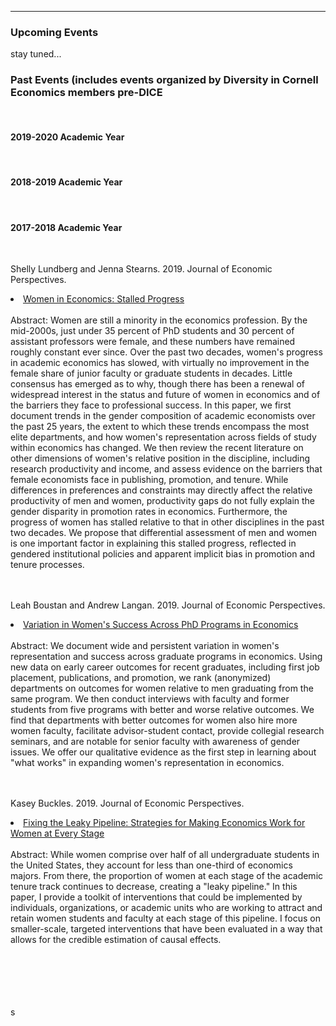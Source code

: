 
---

<!--
layout: page
title: Events
description: Upcoming and past events organized by Diversity in Cornell Economics members
---
-->

<!--[click here for the most recent version of the paper]({{ BASE_PATH}}/pages/working_papers/sample-working-paper.pdf)-->


<!-- Note: this is how to write a comment in HTML. Everything in here won't show up on your webpage.-->

<!--
To increase the size of the title, use fewer # in front of the paper title.
To decrease the size of the title, use more #. 
To remove the italics, remove the * before and after the description
To remove the underline from the title, remove the <u> tags (<u> and </u>)
-->



<html lang="en">
  <head>
    <meta charset="utf-8">
    <meta name="description" content="Events">
  
  </head>

        

<div class="page-header">
  <h3>Upcoming Events </h3>
</div>

<div class="row-fluid">
  <div class="span12">
    stay tuned...
   
   <br/>

<div class="page-header">
<h3>Past Events (includes events organized by Diversity in Cornell Economics members pre-DICE</h3>
</div>

<br/>


<div class="page-header">
<h4>2019-2020 Academic Year</h4>
</div>

<br/>

<div class="page-header">
<h4>2018-2019 Academic Year</h4>
</div>

<br/>

<div class="page-header">
<h4>2017-2018 Academic Year</h4>
</div>

<br/>

Shelly Lundberg and Jenna Stearns. 2019. Journal of Economic Perspectives.
<li><a href="https://www.aeaweb.org/articles?id=10.1257/jep.33.1.3">Women in Economics: Stalled Progress</a></li>

<br/>
Abstract:
Women are still a minority in the economics profession. By the mid-2000s, just under 35 percent of PhD students and 30 percent of assistant professors were female, and these numbers have remained roughly constant ever since. Over the past two decades, women's progress in academic economics has slowed, with virtually no improvement in the female share of junior faculty or graduate students in decades. Little consensus has emerged as to why, though there has been a renewal of widespread interest in the status and future of women in economics and of the barriers they face to professional success. In this paper, we first document trends in the gender composition of academic economists over the past 25 years, the extent to which these trends encompass the most elite departments, and how women's representation across fields of study within economics has changed. We then review the recent literature on other dimensions of women's relative position in the discipline, including research productivity and income, and assess evidence on the barriers that female economists face in publishing, promotion, and tenure. While differences in preferences and constraints may directly affect the relative productivity of men and women, productivity gaps do not fully explain the gender disparity in promotion rates in economics. Furthermore, the progress of women has stalled relative to that in other disciplines in the past two decades. We propose that differential assessment of men and women is one important factor in explaining this stalled progress, reflected in gendered institutional policies and apparent implicit bias in promotion and tenure processes.

<br/>
<br/>
<br/>

Leah Boustan and Andrew Langan. 2019. Journal of Economic Perspectives.
<li><a href="https://www.aeaweb.org/articles?id=10.1257/jep.33.1.23">Variation in Women's Success Across PhD Programs in Economics</a></li>

<br/>
Abstract:
We document wide and persistent variation in women's representation and success across graduate programs in economics. Using new data on early career outcomes for recent graduates, including first job placement, publications, and promotion, we rank (anonymized) departments on outcomes for women relative to men graduating from the same program. We then conduct interviews with faculty and former students from five programs with better and worse relative outcomes. We find that departments with better outcomes for women also hire more women faculty, facilitate advisor-student contact, provide collegial research seminars, and are notable for senior faculty with awareness of gender issues. We offer our qualitative evidence as the first step in learning about "what works" in expanding women's representation in economics.

<br/>
<br/>
<br/>

Kasey Buckles. 2019. Journal of Economic Perspectives.
<li><a href="https://www.aeaweb.org/articles?id=10.1257/jep.33.1.43">Fixing the Leaky Pipeline: Strategies for Making Economics Work for Women at Every Stage</a></li>

<br/>
Abstract:
While women comprise over half of all undergraduate students in the United States, they account for less than one-third of economics majors. From there, the proportion of women at each stage of the academic tenure track continues to decrease, creating a "leaky pipeline." In this paper, I provide a toolkit of interventions that could be implemented by individuals, organizations, or academic units who are working to attract and retain women students and faculty at each stage of this pipeline. I focus on smaller-scale, targeted interventions that have been evaluated in a way that allows for the credible estimation of causal effects.

<br/>
<br/>
<br/>


  </div>
</div>


<br/>
<br/>
<br/>

     
  <span id="lastModified"></span>

  

    
</html>s